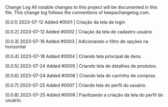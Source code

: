 Change Log
All notable changes to this project will be documented in this file. This change log follows the conventions of keepachangelog.com.

[0.0.1] 2023-07-12
Added
#0001 | Criação da tela de login

[0.0.2] 2023-07-12
Added
#0002 | Criação da tela de cadastro usuário

[0.0.3] 2023-07-18
Added
#0003 | Adicionando o filtro de opções na horizontal

[0.0.4] 2023-07-18
Added
#0004 | Criando tela principal de itens.

[0.0.5] 2023-07-24
Added
#0005 | Criando tela de detalhes de produtos.

[0.0.6] 2023-07-24
Added
#0006 | Criando tela do carrinho de compras.

[0.0.7] 2023-07-25
Added
#0007 | Criando tela do perfil do usuário.

[0.0.8] 2023-07-25
Added
#0008 | Fianlizando a criação da tela do perfil do usuário.